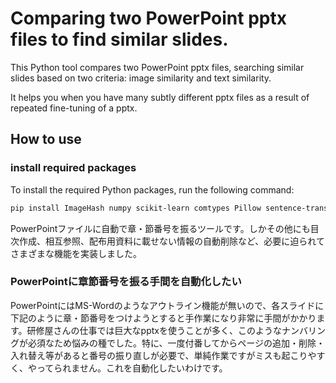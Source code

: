 # Comparing two PowerPoint pptx files to find similar slides.

This Python tool compares two PowerPoint pptx files, searching similar slides based on two criteria: image similarity and text similarity.

It helps you when you have many subtly different pptx files as a result of repeated fine-tuning of a pptx.

## How to use

### install required packages

To install the required Python packages, run the following command:

```bash
pip install ImageHash numpy scikit-learn comtypes Pillow sentence-transformers
```



PowerPointファイルに自動で章・節番号を振るツールです。しかその他にも目次作成、相互参照、配布用資料に載せない情報の自動削除など、必要に迫られてさまざまな機能を実装しました。

### PowerPointに章節番号を振る手間を自動化したい

PowerPointにはMS-Wordのようなアウトライン機能が無いので、各スライドに下記のように章・節番号をつけようとすると手作業になり非常に手間がかかります。研修屋さんの仕事では巨大なpptxを使うことが多く、このようなナンバリングが必須なため悩みの種でした。特に、一度付番してからページの追加・削除・入れ替え等があると番号の振り直しが必要で、単純作業ですがミスも起こりやすく、やってられません。これを自動化したいわけです。
